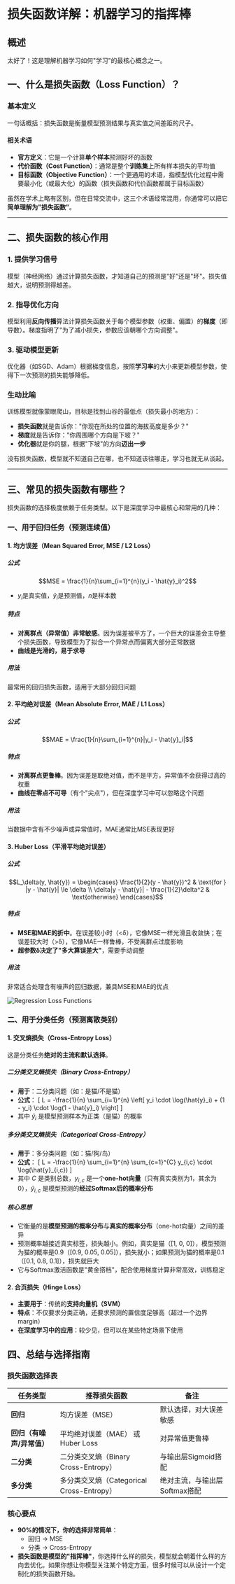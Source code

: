 # 损失函数详解：机器学习的指挥棒

## 概述

太好了！这是理解机器学习如何"学习"的最核心概念之一。

## 一、什么是损失函数（Loss Function）？

### 基本定义

一句话概括：损失函数是衡量模型预测结果与真实值之间差距的尺子。

#### 相关术语
- **官方定义**：它是一个计算**单个样本**预测好坏的函数
- **代价函数（Cost Function）**：通常是整个**训练集**上所有样本损失的平均值
- **目标函数（Objective Function）**：一个更通用的术语，指模型优化过程中需要最小化（或最大化）的函数（损失函数和代价函数都属于目标函数）

虽然在学术上略有区别，但在日常交流中，这三个术语经常混用，你通常可以把它**简单理解为"损失函数"**。


---

## 二、损失函数的核心作用

### 1. 提供学习信号
模型（神经网络）通过计算损失函数，才知道自己的预测是"好"还是"坏"。损失值越大，说明预测得越差。

### 2. 指导优化方向
模型利用**反向传播**算法计算损失函数关于每个模型参数（权重、偏置）的**梯度**（即导数）。梯度指明了"为了减小损失，参数应该朝哪个方向调整"。

### 3. 驱动模型更新
优化器（如SGD、Adam）根据梯度信息，按照**学习率**的大小来更新模型参数，使得下一次预测的损失能够降低。

### 生动比喻

训练模型就像蒙眼爬山，目标是找到山谷的最低点（损失最小的地方）：
- **损失函数**就是告诉你："你现在所处的位置的海拔高度是多少？"
- **梯度**就是告诉你："你周围哪个方向是下坡？"
- **优化器**就是你的腿，根据"下坡"的方向**迈出一步**

没有损失函数，模型就不知道自己在哪，也不知道该往哪走，学习也就无从谈起。


---

## 三、常见的损失函数有哪些？

损失函数的选择极度依赖于任务类型。以下是深度学习中最核心和常用的几种：

### 一、用于回归任务（预测连续值）

#### 1. 均方误差（Mean Squared Error, MSE / L2 Loss）

##### 公式
$$MSE = \frac{1}{n}\sum_{i=1}^{n}(y_i - \hat{y}_i)^2$$
- $y_i$是真实值，$\hat{y}_i$是预测值，$n$是样本数

##### 特点
- **对离群点（异常值）非常敏感**。因为误差被平方了，一个巨大的误差会主导整个损失函数，导致模型为了拟合一个异常点而偏离大部分正常数据
- **曲线是光滑的，易于求导**

##### 用法
最常用的回归损失函数，适用于大部分回归问题

#### 2. 平均绝对误差（Mean Absolute Error, MAE / L1 Loss）

##### 公式
$$MAE = \frac{1}{n}\sum_{i=1}^{n}|y_i - \hat{y}_i|$$

##### 特点
- **对离群点更鲁棒**。因为误差是取绝对值，而不是平方，异常值不会获得过高的权重
- **曲线在零点不可导**（有个"尖点"），但在深度学习中可以忽略这个问题

##### 用法
当数据中含有不少噪声或异常值时，MAE通常比MSE表现更好

#### 3. Huber Loss（平滑平均绝对误差）

##### 公式
$$L_\delta(y, \hat{y}) = \begin{cases} 
\frac{1}{2}(y - \hat{y})^2 & \text{for } |y - \hat{y}| \le \delta \\
\delta|y - \hat{y}| - \frac{1}{2}\delta^2 & \text{otherwise}
\end{cases}$$

##### 特点
- **MSE和MAE的折中**。在误差较小时（<δ），它像MSE一样光滑且收敛快；在误差较大时（>δ），它像MAE一样鲁棒，不受离群点过度影响
- **超参数δ决定了"多大算误差大"**，需要手动调整

##### 用法
非常适合处理含有噪声的回归数据，兼具MSE和MAE的优点

![Regression Loss Functions](https://example.com/regression_loss.png)

### 二、用于分类任务（预测离散类别）

#### 1. 交叉熵损失（Cross-Entropy Loss）

这是分类任务**绝对的主流和默认选择**。

##### 二分类交叉熵损失（Binary Cross-Entropy）
- **用于**：二分类问题（如：是猫/不是猫）
- **公式**：
  \[ L = -\frac{1}{n} \sum_{i=1}^{n} \left[ y_i \cdot \log(\hat{y}_i) + (1 - y_i) \cdot \log(1 - \hat{y}_i) \right] \]
- 其中 $\hat{y}_i$ 是模型预测样本为正类（是猫）的概率

##### 多分类交叉熵损失（Categorical Cross-Entropy）
- **用于**：多分类问题（如：猫/狗/鸟）
- **公式**：
  \[ L = -\frac{1}{n} \sum_{i=1}^{n} \sum_{c=1}^{C} y_{i,c} \cdot \log(\hat{y}_{i,c}) \]
- 其中 $C$ 是类别总数，$y_{i,c}$ 是一个**one-hot向量**（只有真实类别为1，其余为0），$\hat{y}_{i,c}$ 是模型预测的**经过Softmax后的概率分布**

##### 核心思想
- 它衡量的是**模型预测的概率分布**与**真实的概率分布**（one-hot向量）之间的差异
- 预测概率越接近真实标签，损失越小。例如，真实是猫（[1, 0, 0]），模型预测为猫的概率是0.9（[0.9, 0.05, 0.05]），损失就小；如果预测为猫的概率是0.1（[0.1, 0.8, 0.1]），损失就巨大
- 它与Softmax激活函数是"黄金搭档"，配合使用梯度计算非常高效，训练稳定

#### 2. 合页损失（Hinge Loss）
- **主要用于**：传统的**支持向量机（SVM）**
- **特点**：不仅要求分类正确，还要求预测的置信度足够高（超过一个边界 margin）
- **在深度学习中的应用**：较少见，但可以在某些特定场景下使用
  
## 四、总结与选择指南

### 损失函数选择表

| 任务类型 | 推荐损失函数 | 备注 |
|----------|-------------|------|
| **回归** | 均方误差（MSE） | 默认选择，对大误差敏感 |
| **回归（有噪声/异常值）** | 平均绝对误差（MAE） 或 Huber Loss | 对异常值更鲁棒 |
| **二分类** | 二分类交叉熵（Binary Cross-Entropy） | 与输出层Sigmoid搭配 |
| **多分类** | 多分类交叉熵（Categorical Cross-Entropy） | 绝对主流，与输出层Softmax搭配 |

### 核心要点

- **90%的情况下，你的选择非常简单**：
  - 回归 -> MSE
  - 分类 -> Cross-Entropy
- **损失函数是模型的"指挥棒"**，你选择什么样的损失，模型就会朝着什么样的方向去优化。如果你想让你模型关注某个特定方面，很多时候可以从设计一个定制化的损失函数开始。